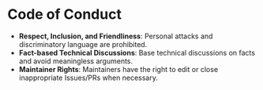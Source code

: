 # Code of Conduct

- **Respect, Inclusion, and Friendliness**: Personal attacks and discriminatory language are prohibited.
- **Fact-based Technical Discussions**: Base technical discussions on facts and avoid meaningless arguments.
- **Maintainer Rights**: Maintainers have the right to edit or close inappropriate Issues/PRs when necessary.

